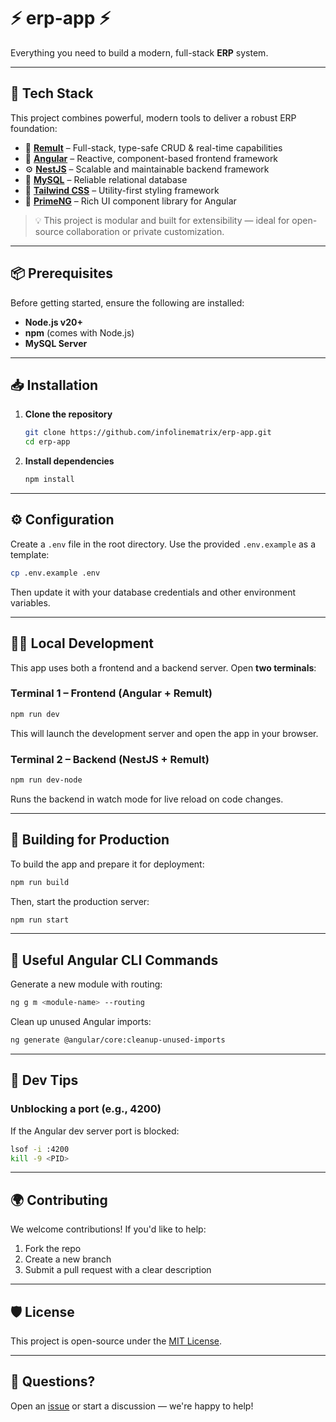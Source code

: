 # ⚡️ erp-app ⚡️  
Everything you need to build a modern, full-stack **ERP** system.

---

## 🚀 Tech Stack

This project combines powerful, modern tools to deliver a robust ERP foundation:

- 🔄 **[Remult](https://remult.dev/)** – Full-stack, type-safe CRUD & real-time capabilities  
- 🧩 **[Angular](https://angular.dev/)** – Reactive, component-based frontend framework  
- ⚙️ **[NestJS](https://nestjs.com/)** – Scalable and maintainable backend framework  
- 💽 **[MySQL](https://www.mysql.com/)** – Reliable relational database  
- 🎨 **[Tailwind CSS](https://tailwindcss.com/)** – Utility-first styling framework  
- 🧱 **[PrimeNG](https://primeng.org/)** – Rich UI component library for Angular  

> 💡 This project is modular and built for extensibility — ideal for open-source collaboration or private customization.

---

## 📦 Prerequisites

Before getting started, ensure the following are installed:

- **Node.js v20+**
- **npm** (comes with Node.js)
- **MySQL Server**

---

## 📥 Installation

1. **Clone the repository**  
   ```bash
   git clone https://github.com/infolinematrix/erp-app.git
   cd erp-app
   ```

2. **Install dependencies**  
   ```bash
   npm install
   ```

---

## ⚙️ Configuration

Create a `.env` file in the root directory. Use the provided `.env.example` as a template:

```bash
cp .env.example .env
```

Then update it with your database credentials and other environment variables.

---

## 🧑‍💻 Local Development

This app uses both a frontend and a backend server. Open **two terminals**:

### Terminal 1 – Frontend (Angular + Remult)

```bash
npm run dev
```

This will launch the development server and open the app in your browser.

### Terminal 2 – Backend (NestJS + Remult)

```bash
npm run dev-node
```

Runs the backend in watch mode for live reload on code changes.

---

## 🚀 Building for Production

To build the app and prepare it for deployment:

```bash
npm run build
```

Then, start the production server:

```bash
npm run start
```

---

## 🧰 Useful Angular CLI Commands

Generate a new module with routing:

```bash
ng g m <module-name> --routing
```

Clean up unused Angular imports:

```bash
ng generate @angular/core:cleanup-unused-imports
```

---

## 🧯 Dev Tips

### Unblocking a port (e.g., 4200)

If the Angular dev server port is blocked:

```bash
lsof -i :4200
kill -9 <PID>
```

---

## 🌍 Contributing

We welcome contributions! If you'd like to help:

1. Fork the repo
2. Create a new branch
3. Submit a pull request with a clear description

---

## 🛡 License

This project is open-source under the [MIT License](LICENSE).

---

## 💬 Questions?

Open an [issue](https://github.com/infolinematrix/erp-app/issues) or start a discussion — we're happy to help!
